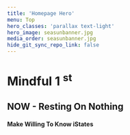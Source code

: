 ```yaml
---
title: 'Homepage Hero'
menu: Top
hero_classes: 'parallax text-light'
hero_image: seasunbanner.jpg
media_order: seasunbanner.jpg
hide_git_sync_repo_link: false
---
```


# Mindful 1 <sup>**st**</sup> 
## NOW - Resting On Nothing
#### Make Willing To Know iStates